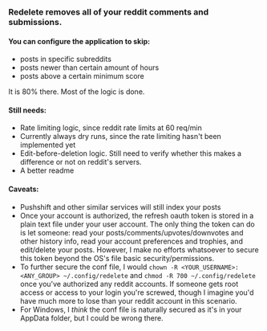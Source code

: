 ### Redelete removes all of your reddit comments and submissions. 

#### You can configure the application to skip:
* posts in specific subreddits
* posts newer than certain amount of hours
* posts above a certain minimum score

It is 80% there. Most of the logic is done.

#### Still needs:
* Rate limiting logic, since reddit rate limits at 60 req/min
* Currently always dry runs, since the rate limiting hasn't been implemented yet
* Edit-before-deletion logic. Still need to verify whether this makes a difference or not on reddit's servers.
* A better readme

#### Caveats:
* Pushshift and other similar services will still index your posts
* Once your account is authorized, the refresh oauth token is stored in a plain text file under your user account. The only thing the token can do is let someone: read your posts/comments/upvotes/downvotes and other history info, read your account preferences and trophies, and edit/delete your posts. However, I make no efforts whatsoever to secure this token beyond the OS's file basic security/permissions.
* To further secure the conf file, I would `chown -R <YOUR_USERNAME>:<ANY_GROUP> ~/.config/redelete` and `chmod -R 700 ~/.config/redelete` once you've authorized any reddit accounts. If someone gets root access or access to your login you're screwed, though I imagine you'd have much more to lose than your reddit account in this scenario.
* For Windows, I *think* the conf file is naturally secured as it's in your AppData folder, but I could be wrong there. 